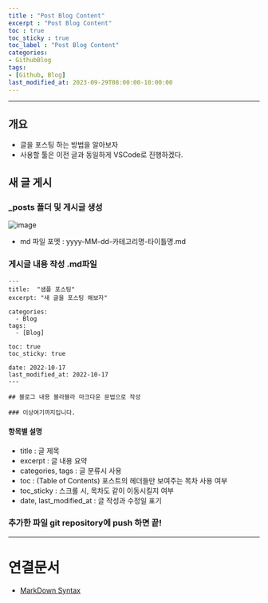 ```yaml
---
title : "Post Blog Content"
excerpt : "Post Blog Content"
toc : true
toc_sticky : true
toc_label : "Post Blog Content"
categories:
- GithubBlog
tags:
- [Github, Blog]
last_modified_at: 2023-09-29T08:00:00-10:00:00
---
```

  
---
  
## 개요
- 글을 포스팅 하는 방법을 알아보자
- 사용할 툴은 이전 글과 동일하게 VSCode로 진행하겠다.
  
## 새 글 게시
  
### _posts 폴더 및 게시글 생성
    
![image](../../assets/images/MakePostFolderAndMdFile.png)
-  md 파일 포멧 : yyyy-MM-dd-카테고리명-타이틀명.md
  
### 게시글 내용 작성 .md파일
  ```
  ---
  title:  "샘플 포스팅"
  excerpt: "새 글을 포스팅 해보자"

  categories:
    - Blog
  tags:
    - [Blog]

  toc: true
  toc_sticky: true
  
  date: 2022-10-17
  last_modified_at: 2022-10-17
  ---

  ## 블로그 내용 블라블라 마크다운 문법으로 작성

  ### 이상여기까지입니다.

  ```
  
#### 항목별 설명
  - title : 글 제목
  - excerpt : 글 내용 요약
  - categories, tags : 글 분류시 사용
  - toc : (Table of Contents) 포스트의 헤더들만 보여주는 목차 사용 여부
  - toc_sticky : 스크롤 시, 목차도 같이 이동시킬지 여부
  - date, last_modified_at : 글 작성과 수정일 표기
  
### 추가한 파일 git repository에 push 하면 끝!

---
  
# 연결문서
- [MarkDown Syntax](../../markdown/markdown-MarkDown-Syntax) 
  

